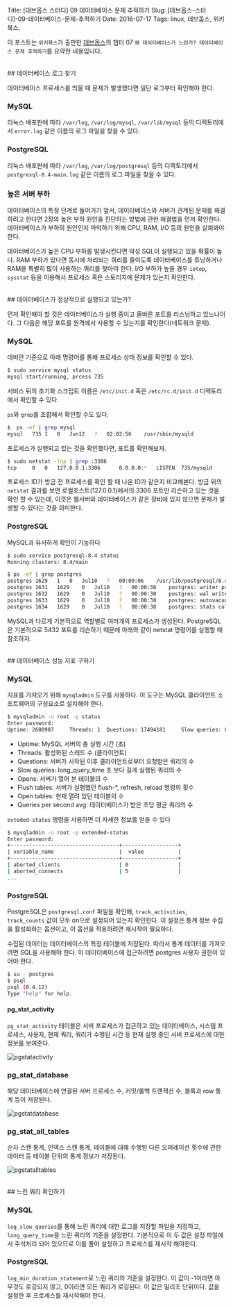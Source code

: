 Title: [데브옵스 스터디] 09 데이터베이스 문제 추적하기
Slug: [데브옵스-스터디]-09-데이터베이스-문제-추적하기
Date: 2016-07-17
Tags: linux, 데브옵스, 위키북스, 

이 포스트는 `위키북스`가 출판한 [데브옵스](http://www.aladin.co.kr/shop/wproduct.aspx?ItemId=26451777)의 챕터 07 `왜 데이터베이스가 느린가? 데이터베이스 문제 추적하기`를 요약한 내용입니다.

<br>
## 데이터베이스 로그 찾기

데이터베이스 프로세스를 띄울 때 문제가 발생했다면 일단 로그부터 확인해야 한다.

### MySQL

리눅스 배포판에 따라 `/var/log`, `/var/log/mysql`, `/var/lib/mysql` 등의 디렉토리에서 `error.log` 같은 이름의 로그 파일을 찾을 수 있다.

### PostgreSQL

리눅스 배포판에 따라 `/var/log`, `/var/log/postgresql` 등의 디렉토리에서 `postgresql-8.4-main.log` 같은 이름의 로그 파일을 찾을 수 있다.

### 높은 서버 부하

데이터베이스의 특정 단계로 들어가기 앞서, 데이터베이스와 서버가 관계된 문제를 해결하려고 한다면 2장의 높은 부하 원인을 진단하는 방법에 관한 해결법을 먼저 확인한다. 데이터베이스가 부하의 원인인지 파악하기 위해 CPU, RAM, I/O 등의 원인을 살펴봐야 한다.

데이터베이스가 높은 CPU 부하를 발생시킨다면 악성 SQL이 실행되고 있을 확률이 높다. RAM 부하가 있다면 동시에 처리되는 쿼리를 줄이도록 데이터베이스를 튜닝하거나 RAM을 특별히 많이 사용하는 쿼리를 찾아야 한다. I/O 부하가 높을 경우 `iotop`, `sysstat` 등을 이용해서 프로세스 혹은 스토리지에 문제가 있는지 확인한다.

<br>
## 데이터베이스가 정상적으로 실행되고 있는가?

먼저 확인해야 할 것은 데이터베이스가 실행 중이고 올바른 포트를 리스닝하고 있느냐이다. 그 다음은 해당 포트를 원격에서 사용할 수 있는지를 확인한다(네트워크 문제).

### MySQL

데비안 기준으로 아래 명령어를 통해 프로세스 상태 정보를 확인할 수 있다.

```bash
$ sudo service mysql status
mysql start/running, prcess 735
```

서비스 뒤의 초기화 스크립트 이름은 `/etc/init.d` 혹은 `/etc/rc.d/init.d` 디렉토리에서 확인할 수 있다.

`ps`와 `grep`를 조합해서 확인할 수도 있다.

```bash
$  ps -ef | grep mysql
mysql   735 1   0   Jun12   ?   02:02:56    /usr/sbin/mysqld
```

프로세스가 실행되고 있는 것을 확인했다면, 포트를 확인해보자.

```bash
$ sudo netstat -lnp | grep :3306
tcp     0   0   127.0.0.1:3306      0.0.0.0:*   LISTEN  735/mysqld
```

 프로세스 ID가 방금 전 프로세스를 확인 할 때 나온 ID가 같은지 비교해본다. 방금 위의 `netstat` 결과를 보면 로컬호스트(127.0.0.1)에서의 3306 포트만 리슨하고 있는 것을 확인 할 수 있는데, 이것은 웹서버와 데이터베이스가 같은 장비에 있지 않으면 문제가 발생할 수 있다는 것을 의미한다.
 
### PostgreSQL
 
MySQL과 유사하게 확인이 가능하다
 
```bash
$ sudo service postgresql-8.4 status
Running clusters: 8.4/main
```
 
```bash
$ ps -ef | grep postgres
postgres 1629   1   0   Jul10   ?   00:00:06    /usr/lib/postgresql/8.4/bin/postgres -D /var/lib/postgresql/8.4/main -c config_file=/etc/postgresql/8.4/main/postgresql.conf
postgres 1631   1629    0   Jul10   ?   00:00:38    postgres: writer process
postgres 1632   1629    0   Jul10   ?   00:00:30    postgres: wal writer process
postgres 1633   1629    0   Jul10   ?   00:00:38    postgres: autovacuum launcher process
postgres 1634   1629    0   Jul10   ?   00:00:38    postgres: stats collector process
```

MySQL과 다르게 기본적으로 역할별로 여러개의 프로세스가 생성된다. PostgreSQL은 기본적으로 5432 포트를 리슨하기 때문에 아래와 같이 netstat 명령어를 실행할 때 참조하자.

<br>
## 데이터베이스 성능 지표 구하기

### MySQL

지표를 가져오기 위해 `mysqladmin` 도구를 사용하다. 이 도구는 MySQL 클라이언트 소프트웨어의 구성요소로 설치해야 한다.

```bash
$ mysqladmin -u root -p status
Enter password:
Uptime: 2680987     Threads: 1  Questions: 17494181     Slow queries: 0     Opens: 2096     Flush tables: 1     Open tables: 64     Queries per second avg: 6.525
```

- Uptime: MySQL 서버의 총 실행 시간 (초)
- Threads: 활성화된 스레드 수 (클라이언트)
- Questions: 서버가 시작된 이후 클라이언트로부터 요청받은 쿼리의 수
- Slow queries: long_query_time 초 보다 길게 실행된 쿼리의 수
- Opens: 서버가 열어 본 테이블의 수
- Flush tables: 서버가 실행했던 flush-*, refresh, reload 명령의 횟수
- Open tables: 현재 열려 있던 테이블의 수
- Queries per second avg: 데이터베이스가 받은 초당 평균 쿼리의 수

`exteded-status` 명령을 사용하면 더 자세한 정보를 얻을 수 있다

```bash
$ mysqladmin -u root -p extended-status
Enter password:
+-----------------------------------+------------------+
| variable_name                     |  value           |
+-----------------------------------+------------------+
| aborted_clients                   | 0                |
| aborted_connects                  | 5                |
...
```

### PostgreSQL

PostgreSQL은 `postgresql.conf` 파일을 확인해, `track_activities`, `track_counts` 값이 모두 on으로 설정되어 있는지 확인한다. 이 설정은 통계 정보 수집을 활성화하는 옵션이고, 이 옵션을 적용하려면 재시작이 필요하다.

수집된 데이터는 데이터베이스의 특정 테이블에 저장된다. 따라서 통계 데이터를 가져오려면 SQL을 사용해야 한다. 이 데이터베이스에 접근하려면 postgres 사용자 권한이 있어야 한다.

```bash
$ su - postgres
$ psql
psql (8.4.12)
Type "help" for help.
```

#### pg\_stat\_activity

`pg_stat_activity` 테이블은 서버 프로세스가 접근하고 있는 데이터베이스, 시스템 프로세스, 사용자, 현재 쿼리, 쿼리가 수행된 시간 등 현재 실행 중인 서버 프로세스에 대한 정보를 보여준다.

![pgstatactivity]({filename}/images/pgstatactivity.png)

### pg\_stat\_database

해당 데이터베이스에 연결된 서버 프로세스 수, 커밋/롤백 트랜잭션 수, 블록과 row 통계 등이 저장된다.

![pgstatdatabase]({filename}/images/pgstatdatabase.png)

### pg\_stat\_all\_tables

순차 스캔 통계, 인덱스 스캔 통계, 테이블에 대해 수행된 다른 오퍼레이션 횟수에 관한 데이터 등 테이블 단위의 통계 정보가 저장된다.

![pgstatalltables]({filename}/images/pgstatalltables.png)

<br>
## 느린 쿼리 확인하기

### MySQL

`log_slow_queries`를 통해 느린 쿼리에 대한 로그를 저장할 파일을 지정하고, `long_query_time`을 느린 쿼리의 기준을 설정한다. 기본적으로 이 두 값은 설정 파일에서 주석처리 되어 있으므로 이를 풀어 설정하고 프로세스를 재시작 해야한다.

### PostgreSQL

`log_min_duration_statement`로 느린 쿼리의 기준을 설정한다. 이 값이 -1이라면 아무것도 로깅되지 않고, 0이라면 모든 쿼리가 로깅된다. 이 값은 밀리초 단위이다. 값을 설정한 후 프로세스를 재시작해야 한다.
